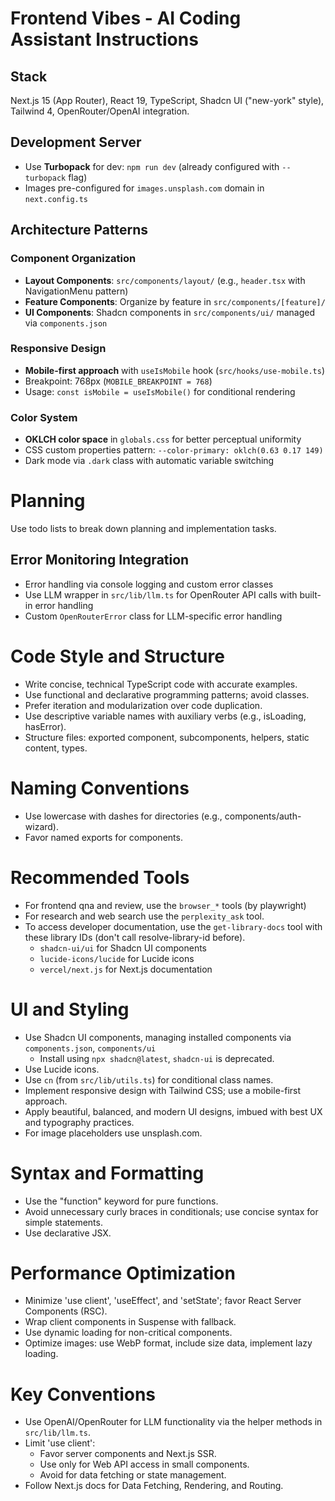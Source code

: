 # Frontend Vibes - AI Coding Assistant Instructions

## Stack

Next.js 15 (App Router), React 19, TypeScript, Shadcn UI ("new-york" style), Tailwind 4, OpenRouter/OpenAI integration.

## Development Server

- Use **Turbopack** for dev: `npm run dev` (already configured with `--turbopack` flag)
- Images pre-configured for `images.unsplash.com` domain in `next.config.ts`

## Architecture Patterns

### Component Organization
- **Layout Components**: `src/components/layout/` (e.g., `header.tsx` with NavigationMenu pattern)
- **Feature Components**: Organize by feature in `src/components/[feature]/`
- **UI Components**: Shadcn components in `src/components/ui/` managed via `components.json`

### Responsive Design
- **Mobile-first approach** with `useIsMobile` hook (`src/hooks/use-mobile.ts`)
- Breakpoint: 768px (`MOBILE_BREAKPOINT = 768`)
- Usage: `const isMobile = useIsMobile()` for conditional rendering

### Color System
- **OKLCH color space** in `globals.css` for better perceptual uniformity
- CSS custom properties pattern: `--color-primary: oklch(0.63 0.17 149)`
- Dark mode via `.dark` class with automatic variable switching

# Planning

Use todo lists to break down planning and implementation tasks.

## Error Monitoring Integration

- Error handling via console logging and custom error classes
- Use LLM wrapper in `src/lib/llm.ts` for OpenRouter API calls with built-in error handling
- Custom `OpenRouterError` class for LLM-specific error handling

# Code Style and Structure

- Write concise, technical TypeScript code with accurate examples.
- Use functional and declarative programming patterns; avoid classes.
- Prefer iteration and modularization over code duplication.
- Use descriptive variable names with auxiliary verbs (e.g., isLoading, hasError).
- Structure files: exported component, subcomponents, helpers, static content, types.

# Naming Conventions

- Use lowercase with dashes for directories (e.g., components/auth-wizard).
- Favor named exports for components.

# Recommended Tools

- For frontend qna and review, use the `browser_*` tools (by playwright)
- For research and web search use the `perplexity_ask` tool.
- To access developer documentation, use the `get-library-docs` tool with these library IDs (don't call resolve-library-id before).
  - `shadcn-ui/ui` for Shadcn UI components
  - `lucide-icons/lucide` for Lucide icons
  - `vercel/next.js` for Next.js documentation

# UI and Styling

- Use Shadcn UI components, managing installed components via `components.json`, `components/ui`
  - Install using `npx shadcn@latest`, `shadcn-ui` is deprecated.
- Use Lucide icons.
- Use `cn` (from `src/lib/utils.ts`) for conditional class names.
- Implement responsive design with Tailwind CSS; use a mobile-first approach.
- Apply beautiful, balanced, and modern UI designs, imbued with best UX and typography practices.
- For image placeholders use unsplash.com.

# Syntax and Formatting

- Use the "function" keyword for pure functions.
- Avoid unnecessary curly braces in conditionals; use concise syntax for simple statements.
- Use declarative JSX.

# Performance Optimization

- Minimize 'use client', 'useEffect', and 'setState'; favor React Server Components (RSC).
- Wrap client components in Suspense with fallback.
- Use dynamic loading for non-critical components.
- Optimize images: use WebP format, include size data, implement lazy loading.

# Key Conventions

- Use OpenAI/OpenRouter for LLM functionality via the helper methods in `src/lib/llm.ts`.
- Limit 'use client':
  - Favor server components and Next.js SSR.
  - Use only for Web API access in small components.
  - Avoid for data fetching or state management.
- Follow Next.js docs for Data Fetching, Rendering, and Routing.
